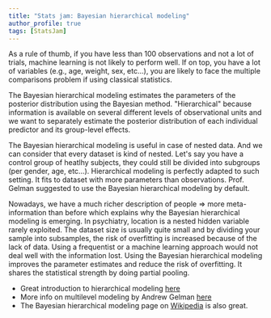 ```yaml
---
title: "Stats jam: Bayesian hierarchical modeling"
author_profile: true
tags: [StatsJam]
---
```



As a rule of thumb, if you have less than 100 observations and not a lot of trials, machine learning is not likely to perform well.
If on top, you have a lot of variables (e.g., age, weight, sex, etc...), you are likely to face the multiple comparisons problem if using classical statistics.



The Bayesian hierarchical modeling estimates the parameters of the posterior distribution using the Bayesian method.
"Hierarchical" because information is available on several different levels of observational units 
and we want to separately estimate the posterior distribution of each individual predictor and its group-level effects. 

The Bayesian hierarchical modeling is useful in case of nested data. And we can consider that every dataset is kind of nested. Let's say you have a control group of heatlhy subjects, they could still be divided into subgroups (per gender, age, etc...).
Hierarchical modeling is perfectly adapted to such setting. It fits to dataset with more parameters than observations.
Prof. Gelman suggested to use the Bayesian hierarchical modeling by default.

Nowadays, we have a much richer description of people => more meta-information than before which explains why the Bayesian hierarchical modeling is emerging.
In psychiatry, location is a nested hidden variable rarely exploited. The dataset size is usually quite small and by dividing your sample into subsamples, the risk of
overfitting is increased because of the lack of data. Using a frequentist or a machine learning approach would not deal well with the information lost.
Using the Bayesian hierarchical modeling improves the parameter estimates and reduce the risk of overfitting. It shares the statistical strength by doing partial pooling.


* Great introduction to hierarchical modeling [here](http://mfviz.com/hierarchical-models/)
* More info on multilevel modeling by Andrew Gelman [here](http://www.stat.columbia.edu/~gelman/research/published/multi2.pdf)
* The Bayesian hierarchical modeling page on [Wikipedia](https://en.wikipedia.org/wiki/Bayesian_hierarchical_modeling) is also great.
